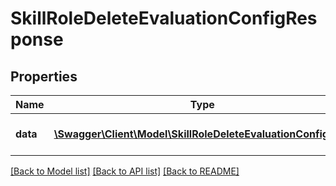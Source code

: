 # SkillRoleDeleteEvaluationConfigResponse

## Properties
Name | Type | Description | Notes
------------ | ------------- | ------------- | -------------
**data** | [**\Swagger\Client\Model\SkillRoleDeleteEvaluationConfigData**](SkillRoleDeleteEvaluationConfigData.md) | Results of the delete process | 

[[Back to Model list]](../README.md#documentation-for-models) [[Back to API list]](../README.md#documentation-for-api-endpoints) [[Back to README]](../README.md)


